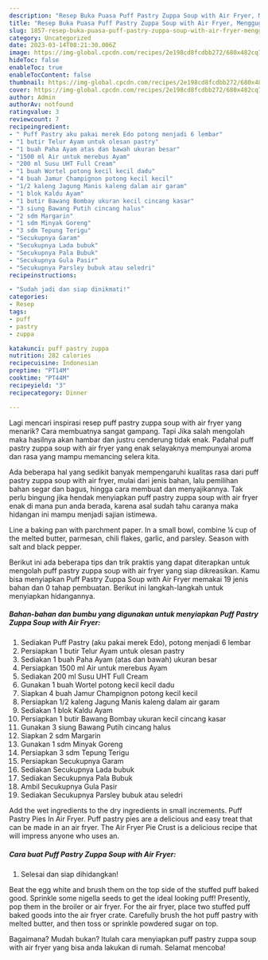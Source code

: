 ```yaml
---
description: "Resep Buka Puasa Puff Pastry Zuppa Soup with Air Fryer, Menggugah Selera"
title: "Resep Buka Puasa Puff Pastry Zuppa Soup with Air Fryer, Menggugah Selera"
slug: 1857-resep-buka-puasa-puff-pastry-zuppa-soup-with-air-fryer-menggugah-selera
category: Uncategorized
date: 2023-03-14T08:21:30.006Z
image: https://img-global.cpcdn.com/recipes/2e198cd8fcdbb272/680x482cq70/puff-pastry-zuppa-soup-with-air-fryer-foto-resep-utama.jpg
hideToc: false
enableToc: true
enableTocContent: false
thumbnail: https://img-global.cpcdn.com/recipes/2e198cd8fcdbb272/680x482cq70/puff-pastry-zuppa-soup-with-air-fryer-foto-resep-utama.jpg
cover: https://img-global.cpcdn.com/recipes/2e198cd8fcdbb272/680x482cq70/puff-pastry-zuppa-soup-with-air-fryer-foto-resep-utama.jpg
author: Admin
authorAv: notfound
ratingvalue: 3
reviewcount: 7
recipeingredient:
- " Puff Pastry aku pakai merek Edo potong menjadi 6 lembar"
- "1 butir Telur Ayam untuk olesan pastry"
- "1 buah Paha Ayam atas dan bawah ukuran besar"
- "1500 ml Air untuk merebus Ayam"
- "200 ml Susu UHT Full Cream"
- "1 buah Wortel potong kecil kecil dadu"
- "4 buah Jamur Champignon potong kecil kecil"
- "1/2 kaleng Jagung Manis kaleng dalam air garam"
- "1 blok Kaldu Ayam"
- "1 butir Bawang Bombay ukuran kecil cincang kasar"
- "3 siung Bawang Putih cincang halus"
- "2 sdm Margarin"
- "1 sdm Minyak Goreng"
- "3 sdm Tepung Terigu"
- "Secukupnya Garam"
- "Secukupnya Lada bubuk"
- "Secukupnya Pala Bubuk"
- "Secukupnya Gula Pasir"
- "Secukupnya Parsley bubuk atau seledri"
recipeinstructions:

- "Sudah jadi dan siap dinikmati!"
categories:
- Resep
tags:
- puff
- pastry
- zuppa

katakunci: puff pastry zuppa 
nutrition: 282 calories
recipecuisine: Indonesian
preptime: "PT14M"
cooktime: "PT44M"
recipeyield: "3"
recipecategory: Dinner

---
```



Lagi mencari inspirasi resep puff pastry zuppa soup with air fryer yang menarik? Cara membuatnya sangat gampang. Tapi Jika salah mengolah maka hasilnya akan hambar dan justru cenderung tidak enak. Padahal puff pastry zuppa soup with air fryer yang enak selayaknya mempunyai aroma dan rasa yang mampu memancing selera kita.


Ada beberapa hal yang sedikit banyak mempengaruhi kualitas rasa dari puff pastry zuppa soup with air fryer, mulai dari jenis bahan, lalu pemilihan bahan segar dan bagus, hingga cara membuat dan menyajikannya. Tak perlu bingung jika hendak menyiapkan puff pastry zuppa soup with air fryer enak di mana pun anda berada, karena asal sudah tahu caranya maka hidangan ini mampu menjadi sajian istimewa.

Line a baking pan with parchment paper. In a small bowl, combine ¼ cup of the melted butter, parmesan, chili flakes, garlic, and parsley. Season with salt and black pepper.


Berikut ini ada beberapa tips dan trik praktis yang dapat diterapkan untuk mengolah puff pastry zuppa soup with air fryer yang siap dikreasikan. Kamu bisa menyiapkan Puff Pastry Zuppa Soup with Air Fryer memakai 19 jenis bahan dan 0 tahap pembuatan. Berikut ini langkah-langkah untuk menyiapkan hidangannya.

<!--inarticleads1-->

##### Bahan-bahan dan bumbu yang digunakan untuk menyiapkan Puff Pastry Zuppa Soup with Air Fryer:

1. Sediakan  Puff Pastry (aku pakai merek Edo), potong menjadi 6 lembar
1. Persiapkan 1 butir Telur Ayam untuk olesan pastry
1. Sediakan 1 buah Paha Ayam (atas dan bawah) ukuran besar
1. Persiapkan 1500 ml Air untuk merebus Ayam
1. Sediakan 200 ml Susu UHT Full Cream
1. Gunakan 1 buah Wortel potong kecil kecil dadu
1. Siapkan 4 buah Jamur Champignon potong kecil kecil
1. Persiapkan 1/2 kaleng Jagung Manis kaleng dalam air garam
1. Sediakan 1 blok Kaldu Ayam
1. Persiapkan 1 butir Bawang Bombay ukuran kecil cincang kasar
1. Gunakan 3 siung Bawang Putih cincang halus
1. Siapkan 2 sdm Margarin
1. Gunakan 1 sdm Minyak Goreng
1. Persiapkan 3 sdm Tepung Terigu
1. Persiapkan Secukupnya Garam
1. Sediakan Secukupnya Lada bubuk
1. Sediakan Secukupnya Pala Bubuk
1. Ambil Secukupnya Gula Pasir
1. Sediakan Secukupnya Parsley bubuk atau seledri


Add the wet ingredients to the dry ingredients in small increments. Puff Pastry Pies In Air Fryer. Puff pastry pies are a delicious and easy treat that can be made in an air fryer. The Air Fryer Pie Crust is a delicious recipe that will impress anyone who uses an. 

<!--inarticleads2-->

##### Cara buat Puff Pastry Zuppa Soup with Air Fryer:


1. Selesai dan siap dihidangkan!

Beat the egg white and brush them on the top side of the stuffed puff baked good. Sprinkle some nigella seeds to get the ideal looking puff! Presently, pop them in the broiler or air fryer. For the air fryer, place two stuffed puff baked goods into the air fryer crate. Carefully brush the hot puff pastry with melted butter, and then toss or sprinkle powdered sugar on top. 

Bagaimana? Mudah bukan? Itulah cara menyiapkan puff pastry zuppa soup with air fryer yang bisa anda lakukan di rumah. Selamat mencoba!
